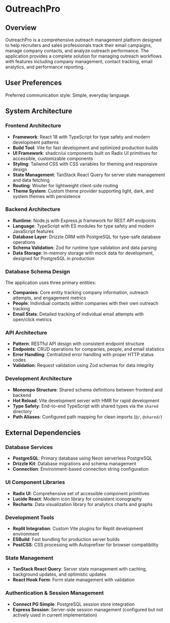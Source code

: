 # OutreachPro

## Overview

OutreachPro is a comprehensive outreach management platform designed to help recruiters and sales professionals track their email campaigns, manage company contacts, and analyze outreach performance. The application provides a complete solution for managing outreach workflows with features including company management, contact tracking, email analytics, and performance reporting.

## User Preferences

Preferred communication style: Simple, everyday language.

## System Architecture

### Frontend Architecture
- **Framework**: React 18 with TypeScript for type safety and modern development patterns
- **Build Tool**: Vite for fast development and optimized production builds
- **UI Framework**: shadcn/ui components built on Radix UI primitives for accessible, customizable components
- **Styling**: Tailwind CSS with CSS variables for theming and responsive design
- **State Management**: TanStack React Query for server state management and data fetching
- **Routing**: Wouter for lightweight client-side routing
- **Theme System**: Custom theme provider supporting light, dark, and system themes with persistence

### Backend Architecture
- **Runtime**: Node.js with Express.js framework for REST API endpoints
- **Language**: TypeScript with ES modules for type safety and modern JavaScript features
- **Database Layer**: Drizzle ORM with PostgreSQL for type-safe database operations
- **Schema Validation**: Zod for runtime type validation and data parsing
- **Data Storage**: In-memory storage with mock data for development, designed for PostgreSQL in production

### Database Schema Design
The application uses three primary entities:
- **Companies**: Core entity tracking company information, outreach attempts, and engagement metrics
- **People**: Individual contacts within companies with their own outreach tracking
- **Email Stats**: Detailed tracking of individual email attempts with open/click metrics

### API Architecture
- **Pattern**: RESTful API design with consistent endpoint structure
- **Endpoints**: CRUD operations for companies, people, and email statistics
- **Error Handling**: Centralized error handling with proper HTTP status codes
- **Validation**: Request validation using Zod schemas for data integrity

### Development Architecture
- **Monorepo Structure**: Shared schema definitions between frontend and backend
- **Hot Reload**: Vite development server with HMR for rapid development
- **Type Safety**: End-to-end TypeScript with shared types via the `shared` directory
- **Path Aliases**: Configured path mapping for clean imports (`@/`, `@shared/`)

## External Dependencies

### Database Services
- **PostgreSQL**: Primary database using Neon serverless PostgreSQL
- **Drizzle Kit**: Database migrations and schema management
- **Connection**: Environment-based connection string configuration

### UI Component Libraries
- **Radix UI**: Comprehensive set of accessible component primitives
- **Lucide React**: Modern icon library for consistent iconography
- **Recharts**: Data visualization library for analytics charts and graphs

### Development Tools
- **Replit Integration**: Custom Vite plugins for Replit development environment
- **ESBuild**: Fast bundling for production server builds
- **PostCSS**: CSS processing with Autoprefixer for browser compatibility

### State Management
- **TanStack React Query**: Server state management with caching, background updates, and optimistic updates
- **React Hook Form**: Form state management with validation

### Authentication & Session Management
- **Connect PG Simple**: PostgreSQL session store integration
- **Express Session**: Server-side session management (configured but not actively used in current implementation)